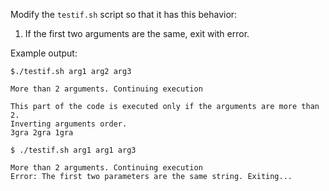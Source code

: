 Modify the `testif.sh` script so that it has this behavior:

1) If the first two arguments are the same, exit with error.

Example output:

```shell
$./testif.sh arg1 arg2 arg3

More than 2 arguments. Continuing execution

This part of the code is executed only if the arguments are more than 2.
Inverting arguments order.
3gra 2gra 1gra
```

```shell
$ ./testif.sh arg1 arg1 arg3

More than 2 arguments. Continuing execution
Error: The first two parameters are the same string. Exiting...
```

